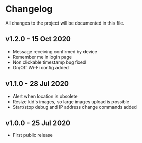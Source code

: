 # Changelog
All changes to the project will be documented in this file.

## v1.2.0 - 15 Oct 2020
- Message receiving confirmed by device
- Remember me in login page
- Non clickable timestamp bug fixed
- On/Off Wi-Fi config added

## v1.1.0 - 28 Jul 2020
- Alert when location is obsolete
- Resize kid's images, so large images upload is possible
- Start/stop debug and IP address change commands added

## v1.0.0 - 25 Jul 2020
- First public release